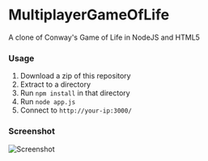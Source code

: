 # MultiplayerGameOfLife
A clone of Conway's Game of Life in NodeJS and HTML5

### Usage
1. Download a zip of this repository
2. Extract to a directory
3. Run `npm install` in that directory
4. Run `node app.js`
5. Connect to `http://your-ip:3000/`

### Screenshot
![Screenshot](http://i.imgur.com/YI4uOEy.png)
